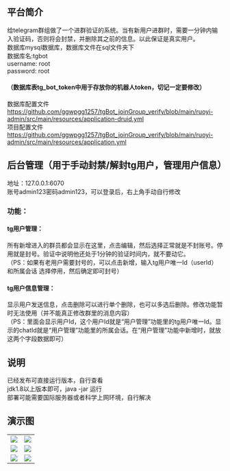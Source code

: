 ## 平台简介

给telegram群组做了一个进群验证的系统。当有新用户进群时，需要一分钟内输入验证码，否则将会封禁，并删除其之前的信息。以此保证是真实用户。  
数据库mysql数据库，数据库文件在sql文件夹下  
数据库名:tgbot  
username: root  
password: root  
#### （数据库表tg_bot_token中用于存放你的机器人token，切记一定要修改）  
数据库配置文件 https://github.com/ggwpgg1257/tgBot_joinGroup_verify/blob/main/ruoyi-admin/src/main/resources/application-druid.yml  
项目配置文件 https://github.com/ggwpgg1257/tgBot_joinGroup_verify/blob/main/ruoyi-admin/src/main/resources/application.yml  
## 后台管理（用于手动封禁/解封tg用户，管理用户信息）
 地址：127.0.0.1:6070  
 账号admin123密码admin123，可以登录后，右上角手动自行修改  
 ### 功能：  
 ####    tg用户管理：  
所有新增进入的群员都会显示在这里，点击编辑，然后选择正常就是不封账号。停用就是封号。验证中说明他还处于1分钟的验证时间内，就不要动它。  
 （PS：如果有老用户需要封号的，可以点击新增，输入tg用户唯一Id（userId）和所属会话 选择停用，然后确定即可封号）  
####     tg用户信息管理：  
显示用户发送信息，点击删除可以进行单个删除，也可以多选后删除。修改功能暂时无法使用（并不能真正修改群里的消息内容）  
（PS：里面会显示用户Id，这个用户Id就是“用户管理”功能里的tg用户唯一Id。显示的chatId就是“用户管理”功能里的所属会话。在“用户管理”功能中新增时，就放这两个字段数据即可）
## 说明
   已经发布可直接运行版本，自行查看  
   jdk1.8以上版本即可，java -jar 运行  
   部署可能需要国际服务器或者科学上网环境，自行解决
## 演示图

<table>	 
    <tr>
        <td><img src="https://img03.sogoucdn.com/app/a/100520146/5B0F4E088D1D5E4DD394A67972B588BC"/></td>
         <td><img src="https://img04.sogoucdn.com/app/a/100520146/2A5F20B3C2FFFFE8D645B8C0F7ABED9D"/></td>
    </tr>
    <tr>
        <td><img src="https://img04.sogoucdn.com/app/a/100520146/401A5E9E700AD52EC3C2A6D6CB23A79B"/></td>
        <td><img src="https://img03.sogoucdn.com/app/a/100520146/AA3FBEAB6BC04400987AF41280E684CC"/></td>
    </tr>
  <tr>
        <td><img src="https://img04.sogoucdn.com/app/a/100520146/61758EB9C3614BFD449C1C0B7696D57F"/></td>
        <td><img src="https://img03.sogoucdn.com/app/a/100520146/4B0722A95A391F75D69A2A28B4BDC1BA"/></td>
    </tr>
</table>
